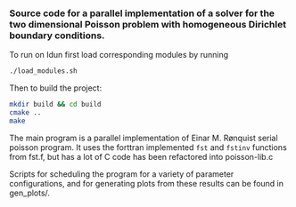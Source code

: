 ### Source code for a parallel implementation of a solver for the two dimensional Poisson problem with homogeneous Dirichlet boundary conditions.

To run on Idun first load corresponding modules by running

```bash
./load_modules.sh
```

Then to build the project:

```bash
mkdir build && cd build
cmake ..
make
```

The main program is a parallel implementation of Einar M. Rønquist serial
poisson program. It uses the forttran implemented `fst` and `fstinv`
functions from fst.f, but has a lot of C code has been refactored into
poisson-lib.c

Scripts for scheduling the program for a variety of parameter
configurations, and for generating plots from these results can be found
in gen_plots/.
